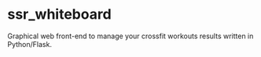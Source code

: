 # ssr_whiteboard
Graphical web front-end to manage your crossfit workouts results written in Python/Flask.
